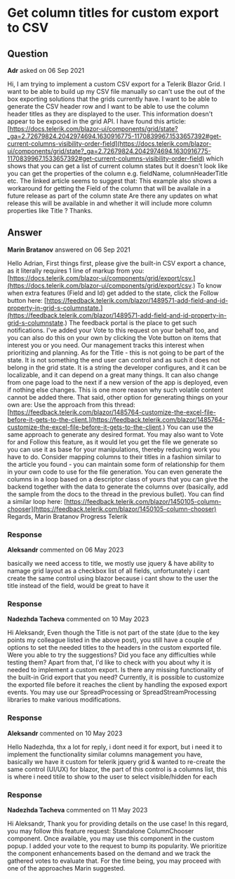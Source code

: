 # Get column titles for custom export to CSV

## Question

**Adr** asked on 06 Sep 2021

Hi, I am trying to implement a custom CSV export for a Telerik Blazor Grid. I want to be able to build up my CSV file manually so can't use the out of the box exporting solutions that the grids currently have. I want to be able to generate the CSV header row and I want to be able to use the column header titles as they are displayed to the user. This information doesn't appear to be exposed in the grid API. I have found this article: [https://docs.telerik.com/blazor-ui/components/grid/state?_ga=2.72679824.2042974694.1630916775-1170839967.1533657392#get-current-columns-visibility-order-field](https://docs.telerik.com/blazor-ui/components/grid/state?_ga=2.72679824.2042974694.1630916775-1170839967.1533657392#get-current-columns-visibility-order-field) which shows that you can get a list of current column states but it doesn't look like you can get the properties of the column e.g. fieldName, columnHeaderTitle etc. The linked article seems to suggest that: This example also shows a workaround for getting the Field of the column that will be availale in a future release as part of the column state Are there any updates on what release this will be available in and whether it will include more column properties like Title ? Thanks.

## Answer

**Marin Bratanov** answered on 06 Sep 2021

Hello Adrian, First things first, please give the built-in CSV export a chance, as it literally requires 1 line of markup from you: [https://docs.telerik.com/blazor-ui/components/grid/export/csv.](https://docs.telerik.com/blazor-ui/components/grid/export/csv.) To know when extra features (Field and Id) get added to the state, click the Follow button here: [https://feedback.telerik.com/blazor/1489571-add-field-and-id-property-in-grid-s-columnstate.](https://feedback.telerik.com/blazor/1489571-add-field-and-id-property-in-grid-s-columnstate.) The feedback portal is the place to get such notifications. I've added your Vote to this request on your behalf too, and you can also do this on your own by clicking the Vote button on items that interest you or you need. Our management tracks this interest when prioritizing and planning. As for the Title - this is not going to be part of the state. It is not something the end user can control and as such it does not belong in the grid state. It is a string the developer configures, and it can be localizable, and it can depend on a great many things. It can also change from one page load to the next if a new version of the app is deployed, even if nothing else changes. This is one more reason why such volatile content cannot be added there. That said, other option for generating things on your own are: Use the approach from this thread: [https://feedback.telerik.com/blazor/1485764-customize-the-excel-file-before-it-gets-to-the-client.](https://feedback.telerik.com/blazor/1485764-customize-the-excel-file-before-it-gets-to-the-client.) You can use the same approach to generate any desired format. You may also want to Vote for and Follow this feature, as it would let you get the file we generate so you can use it as base for your manipulations, thereby reducing work you have to do. Consider mapping columns to their titles in a fashion similar to the article you found - you can maintain some form of relationship for them in your own code to use for the file generation. You can even generate the columns in a loop based on a descriptor class of yours that you can give the backend together with the data to generate the columns over (basically, add the sample from the docs to the thread in the previous bullet). You can find a similar loop here: [https://feedback.telerik.com/blazor/1450105-column-chooser](https://feedback.telerik.com/blazor/1450105-column-chooser) Regards, Marin Bratanov Progress Telerik

### Response

**Aleksandr** commented on 06 May 2023

basically we need access to title, we mostly use jquery & have ability to namage grid layout as a checkbox list of all fields, unfortunately i cant create the same control using blazor because i cant show to the user the title instead of the field, would be great to have it

### Response

**Nadezhda Tacheva** commented on 10 May 2023

Hi Aleksandr, Even though the Title is not part of the state (due to the key points my colleague listed in the above post), you still have a couple of options to set the needed titles to the headers in the custom exported file. Were you able to try the suggestions? Did you face any difficulties while testing them? Apart from that, I'd like to check with you about why it is needed to implement a custom export. Is there any missing functionality of the built-in Grid export that you need? Currently, it is possible to customize the exported file before it reaches the client by handling the exposed export events. You may use our SpreadProcessing or SpreadStreamProcessing libraries to make various modifications.

### Response

**Aleksandr** commented on 10 May 2023

Hello Nadezhda, thx a lot for reply, i dont need it for export, but i need it to implement the functionality similar columns management you have, basically we have it custom for telerik jquery grid & wanted to re-create the same control (UI/UX) for blazor, the part of this control is a columns list, this is where i need titile to show to the user to select visible/hidden for each

### Response

**Nadezhda Tacheva** commented on 11 May 2023

Hi Aleksandr, Thank you for providing details on the use case! In this regard, you may follow this feature request: Standalone ColumnChooser component. Once available, you may use this component in the custom popup. I added your vote to the request to bump its popularity. We prioritize the component enhancements based on the demand and we track the gathered votes to evaluate that. For the time being, you may proceed with one of the approaches Marin suggested.
